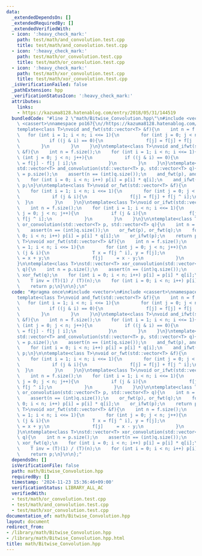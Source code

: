 ```yaml
---
data:
  _extendedDependsOn: []
  _extendedRequiredBy: []
  _extendedVerifiedWith:
  - icon: ':heavy_check_mark:'
    path: test/math/and_convolution.test.cpp
    title: test/math/and_convolution.test.cpp
  - icon: ':heavy_check_mark:'
    path: test/math/or_convolution.test.cpp
    title: test/math/or_convolution.test.cpp
  - icon: ':heavy_check_mark:'
    path: test/math/xor_convolution.test.cpp
    title: test/math/xor_convolution.test.cpp
  _isVerificationFailed: false
  _pathExtension: hpp
  _verificationStatusIcon: ':heavy_check_mark:'
  attributes:
    links:
    - https://kazuma8128.hatenablog.com/entry/2018/05/31/144519
  bundledCode: "#line 2 \"math/Bitwise_Convolution.hpp\"\n#include <vector>\n#include\
    \ <cassert>\nnamespace po167{\n//https://kazuma8128.hatenablog.com/entry/2018/05/31/144519\n\
    template<class T>\nvoid and_fwt(std::vector<T> &f){\n    int n = f.size();\n \
    \   for (int i = 1; i < n; i <<= 1){\n        for (int j = 0; j < n; j++){\n \
    \           if ((j & i) == 0){\n                f[j] = f[j] + f[j | i];\n    \
    \        }\n        }\n    }\n}\ntemplate<class T>\nvoid and_ifwt(std::vector<T>\
    \ &f){\n    int n = f.size();\n    for (int i = 1; i < n; i <<= 1){\n        for\
    \ (int j = 0; j < n; j++){\n            if ((j & i) == 0){\n                f[j]\
    \ = f[j] - f[j | i];\n            }\n        }\n    }\n}\ntemplate<class T>\n\
    std::vector<T> and_convolution(std::vector<T> p, std::vector<T> q){\n    int n\
    \ = p.size();\n    assert(n == (int)q.size());\n    and_fwt(p), and_fwt(q);\n\
    \    for (int i = 0; i < n; i++) p[i] = p[i] * q[i];\n    and_ifwt(p);\n    return\
    \ p;\n}\n\ntemplate<class T>\nvoid or_fwt(std::vector<T> &f){\n    int n = f.size();\n\
    \    for (int i = 1; i < n; i <<= 1){\n        for (int j = 0; j < n; j++){\n\
    \            if (j & i){\n                f[j] = f[j] + f[j ^ i];\n          \
    \  }\n        }\n    }\n}\ntemplate<class T>\nvoid or_ifwt(std::vector<T> &f){\n\
    \    int n = f.size();\n    for (int i = 1; i < n; i <<= 1){\n        for (int\
    \ j = 0; j < n; j++){\n            if (j & i){\n                f[j] = f[j] -\
    \ f[j ^ i];\n            }\n        }\n    }\n}\n\ntemplate<class T>\nstd::vector<T>\
    \ or_convolution(std::vector<T> p, std::vector<T> q){\n    int n = p.size();\n\
    \    assert(n == (int)q.size());\n    or_fwt(p), or_fwt(q);\n    for (int i =\
    \ 0; i < n; i++) p[i] = p[i] * q[i];\n    or_ifwt(p);\n    return p;\n}\n\ntemplate<class\
    \ T>\nvoid xor_fwt(std::vector<T> &f){\n    int n = f.size();\n    for (int i\
    \ = 1; i < n; i <<= 1){\n        for (int j = 0; j < n; j++){\n            if\
    \ (j & i){\n                T x = f[j ^ i], y = f[j];\n                f[j ^ i]\
    \ = x + y;\n                f[j]     = x - y;\n            }\n        }\n    }\n\
    }\n\ntemplate<class T>\nstd::vector<T> xor_convolution(std::vector<T> p, std::vector<T>\
    \ q){\n    int n = p.size();\n    assert(n == (int)q.size());\n    xor_fwt(p),\
    \ xor_fwt(q);\n    for (int i = 0; i < n; i++) p[i] = p[i] * q[i];\n    xor_fwt(p);\n\
    \    T inv = (T)(1) / (T)(n);\n    for (int i = 0; i < n; i++) p[i] = p[i] * inv;\n\
    \    return p;\n}\n\n};\n"
  code: "#pragma once\n#include <vector>\n#include <cassert>\nnamespace po167{\n//https://kazuma8128.hatenablog.com/entry/2018/05/31/144519\n\
    template<class T>\nvoid and_fwt(std::vector<T> &f){\n    int n = f.size();\n \
    \   for (int i = 1; i < n; i <<= 1){\n        for (int j = 0; j < n; j++){\n \
    \           if ((j & i) == 0){\n                f[j] = f[j] + f[j | i];\n    \
    \        }\n        }\n    }\n}\ntemplate<class T>\nvoid and_ifwt(std::vector<T>\
    \ &f){\n    int n = f.size();\n    for (int i = 1; i < n; i <<= 1){\n        for\
    \ (int j = 0; j < n; j++){\n            if ((j & i) == 0){\n                f[j]\
    \ = f[j] - f[j | i];\n            }\n        }\n    }\n}\ntemplate<class T>\n\
    std::vector<T> and_convolution(std::vector<T> p, std::vector<T> q){\n    int n\
    \ = p.size();\n    assert(n == (int)q.size());\n    and_fwt(p), and_fwt(q);\n\
    \    for (int i = 0; i < n; i++) p[i] = p[i] * q[i];\n    and_ifwt(p);\n    return\
    \ p;\n}\n\ntemplate<class T>\nvoid or_fwt(std::vector<T> &f){\n    int n = f.size();\n\
    \    for (int i = 1; i < n; i <<= 1){\n        for (int j = 0; j < n; j++){\n\
    \            if (j & i){\n                f[j] = f[j] + f[j ^ i];\n          \
    \  }\n        }\n    }\n}\ntemplate<class T>\nvoid or_ifwt(std::vector<T> &f){\n\
    \    int n = f.size();\n    for (int i = 1; i < n; i <<= 1){\n        for (int\
    \ j = 0; j < n; j++){\n            if (j & i){\n                f[j] = f[j] -\
    \ f[j ^ i];\n            }\n        }\n    }\n}\n\ntemplate<class T>\nstd::vector<T>\
    \ or_convolution(std::vector<T> p, std::vector<T> q){\n    int n = p.size();\n\
    \    assert(n == (int)q.size());\n    or_fwt(p), or_fwt(q);\n    for (int i =\
    \ 0; i < n; i++) p[i] = p[i] * q[i];\n    or_ifwt(p);\n    return p;\n}\n\ntemplate<class\
    \ T>\nvoid xor_fwt(std::vector<T> &f){\n    int n = f.size();\n    for (int i\
    \ = 1; i < n; i <<= 1){\n        for (int j = 0; j < n; j++){\n            if\
    \ (j & i){\n                T x = f[j ^ i], y = f[j];\n                f[j ^ i]\
    \ = x + y;\n                f[j]     = x - y;\n            }\n        }\n    }\n\
    }\n\ntemplate<class T>\nstd::vector<T> xor_convolution(std::vector<T> p, std::vector<T>\
    \ q){\n    int n = p.size();\n    assert(n == (int)q.size());\n    xor_fwt(p),\
    \ xor_fwt(q);\n    for (int i = 0; i < n; i++) p[i] = p[i] * q[i];\n    xor_fwt(p);\n\
    \    T inv = (T)(1) / (T)(n);\n    for (int i = 0; i < n; i++) p[i] = p[i] * inv;\n\
    \    return p;\n}\n\n};"
  dependsOn: []
  isVerificationFile: false
  path: math/Bitwise_Convolution.hpp
  requiredBy: []
  timestamp: '2024-11-23 15:36:46+09:00'
  verificationStatus: LIBRARY_ALL_AC
  verifiedWith:
  - test/math/or_convolution.test.cpp
  - test/math/and_convolution.test.cpp
  - test/math/xor_convolution.test.cpp
documentation_of: math/Bitwise_Convolution.hpp
layout: document
redirect_from:
- /library/math/Bitwise_Convolution.hpp
- /library/math/Bitwise_Convolution.hpp.html
title: math/Bitwise_Convolution.hpp
---
```

